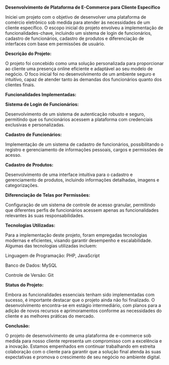 **Desenvolvimento de Plataforma de E-Commerce para Cliente Específico**

Iniciei um projeto com o objetivo de desenvolver uma plataforma de comércio eletrônico sob medida para atender às necessidades de um cliente específico. O escopo inicial do projeto envolveu a implementação de funcionalidades-chave, 
incluindo um sistema de login de funcionários, cadastro de funcionários, cadastro de produtos e diferenciação de interfaces com base em permissões de usuário.



**Descrição do Projeto:**

O projeto foi concebido como uma solução personalizada para proporcionar ao cliente uma presença online eficiente e adaptável ao seu modelo de negócio. O foco inicial foi no desenvolvimento de um ambiente seguro e intuitivo, 
capaz de atender tanto às demandas dos funcionários quanto dos clientes finais.


**Funcionalidades Implementadas:**

**Sistema de Login de Funcionários:**

  Desenvolvimento de um sistema de autenticação robusto e seguro, permitindo que os funcionários acessem a plataforma com credenciais exclusivas e personalizadas.

**Cadastro de Funcionários:**

  Implementação de um sistema de cadastro de funcionários, possibilitando o registro e gerenciamento de informações pessoais, cargos e permissões de acesso.

**Cadastro de Produtos:**
  
  Desenvolvimento de uma interface intuitiva para o cadastro e gerenciamento de produtos, incluindo informações detalhadas, imagens e categorizações.

**Diferenciação de Telas por Permissões:**

  Configuração de um sistema de controle de acesso granular, permitindo que diferentes perfis de funcionários acessem apenas as funcionalidades relevantes às suas responsabilidades.

**Tecnologias Utilizadas:**

Para a implementação deste projeto, foram empregadas tecnologias modernas e eficientes, visando garantir desempenho e escalabilidade. Algumas das tecnologias utilizadas incluem:

  Linguagem de Programação: PHP, JavaScript
  
  Banco de Dados: MySQL
  
  Controle de Versão: Git

**Status do Projeto:**

  Embora as funcionalidades essenciais tenham sido implementadas com sucesso, é importante destacar que o projeto ainda não foi finalizado. O desenvolvimento encontra-se em estágio intermediário,
  com planos para a adição de novos recursos e aprimoramentos conforme as necessidades do cliente e as melhores práticas do mercado.

**Conclusão:**

  O projeto de desenvolvimento de uma plataforma de e-commerce sob medida para nosso cliente representa um compromisso com a excelência e a inovação. 
  Estamos empenhados em continuar trabalhando em estreita colaboração com o cliente para garantir que a solução final atenda às suas expectativas e promova o crescimento de seu negócio no ambiente digital.
